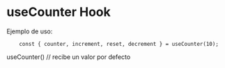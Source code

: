 # useCounter Hook


Ejemplo de uso:
```
    const { counter, increment, reset, decrement } = useCounter(10);
```

useCounter() // recibe un valor por defecto